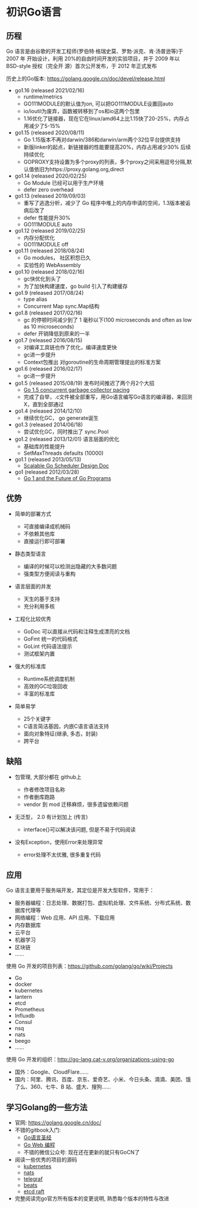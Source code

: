 # 初识Go语言

## 历程

Go 语言是由谷歌的开发工程师(罗伯特·格瑞史莫、罗勃·派克、肯·汤普逊等)于 2007 年
开始设计，利用 20%的自由时间开发的实验项目，并于 2009 年以 BSD-style 授权（完全开
源）首次公开发布，于 2012 年正式发布

历史上的Go版本: https://golang.google.cn/doc/devel/release.html

+ go1.16 (released 2021/02/16)
  + runtime/metrics
  + GO111MODULE的默认值为on, 可以把GO111MODULE设置回auto
  + io/ioutil为废弃，函数被转移到了os和io这两个包里
  + 1.16优化了链接器，现在它在linux/amd64上比1.15快了20-25%，内存占用减少了5-15%
+ go1.15 (released 2020/08/11)
  + Go 1.15版本不再对darwin/386和darwin/arm两个32位平台提供支持
  + 新版linker的起点，新链接器的性能要提高20%，内存占用减少30% 后续持续优化
  + GOPROXY支持设置为多个proxy的列表，多个proxy之间采用逗号分隔,默认值依旧为https://proxy.golang.org,direct
+ go1.14 (released 2020/02/25)
  + Go Module 已经可以用于生产环境
  + defer zero overhead
+ go1.13 (released 2019/09/03)
  + 重写了逃逸分析，减少了 Go 程序中堆上的内存申请的空间，1.3版本被诟病后改了
  + defer 性能提升30%
  +  GO111MODULE auto
+ go1.12 (released 2019/02/25)
  + 内存分配优化
  + GO111MODULE off
+ go1.11 (released 2018/08/24)
  + Go modules， 社区积怨已久
  + 实验性的 WebAssembly
+ go1.10 (released 2018/02/16)
  + gc快优化到头了
  + 为了加快构建速度，go build 引入了构建缓存
+ go1.9 (released 2017/08/24)
  + type alias
  + Concurrent Map  sync.Map结构
+ go1.8 (released 2017/02/16)
  + gc 的停顿时间减少到了 1 毫秒以下(100 microseconds and often as low as 10 microseconds)
  + defer 开销降低到原来的一半
+ go1.7 (released 2016/08/15)
  + 对编译工具链也作了优化，编译速度更快
  + gc进一步提升
  + Context包推出 对goroutine的生命周期管理提出的标准方案
+ go1.6 (released 2016/02/17)
  + gc进一步提升
+ go1.5 (released 2015/08/19) 发布时间推迟了两个月2个大招
  + [Go 1.5 concurrent garbage collector pacing](https://docs.google.com/document/d/1wmjrocXIWTr1JxU-3EQBI6BK6KgtiFArkG47XK73xIQ/edit#)
  + 完成了自举，.c文件被全部重写，用Go语言编写Go语言的编译器，来回测X，直到全部通过
+ go1.4 (released 2014/12/10) 
  + 继续优化GC，  go generate诞生
+ go1.3 (released 2014/06/18) 
  + 尝试优化GC，同时推出了 sync.Pool
+ go1.2 (released 2013/12/01) 语言层面的优化
  + 基础库的性能提升 
  + SetMaxThreads defaults (10000)
+ go1.1 (released 2013/05/13) 
  + [Scalable Go Scheduler Design Doc](https://docs.google.com/document/d/1TTj4T2JO42uD5ID9e89oa0sLKhJYD0Y_kqxDv3I3XMw/edit#heading=h.mmq8lm48qfcw)
+ go1 (released 2012/03/28)  
  + [Go 1 and the Future of Go Programs](https://golang.org/doc/go1compat)

## 优势

+ 简单的部署方式
    + 可直接编译成机械码
    + 不依赖其他库
    + 直接运行即可部署

+ 静态类型语言
    + 编译的时候可以检测出隐藏的大多数问题
    + 强类型方便阅读与重构

+ 语言层面的并发
    + 天生的基于支持
    + 充分利用多核

+ 工程化比较优秀
    + GoDoc 可以直接从代码和注释生成漂亮的文档
    + GoFmt 统一的代码格式
    + GoLint 代码语法提示
    + 测试框架内置

+ 强大的标准库
    + Runtime系统调度机制
    + 高效的GC垃圾回收
    + 丰富的标准库

+ 简单易学
    + 25个关键字
    + C语言简洁基因，内嵌C语言语法支持
    + 面向对象特征(继承, 多态，封装)
    + 跨平台

## 缺陷

+ 包管理, 大部分都在 github上
    + 作者修改项目名称
    + 作者删库跑路
    + vendor 到 mod 迁移麻烦，很多遗留依赖问题

+ 无泛型， 2.0 有计划加上 (传言)
    + interface{}可以解决该问题, 但是不易于代码阅读

+ 没有Exception，使用Error来处理异常
    + error处理不太优雅, 很多重复代码

## 应用

Go 语言主要用于服务端开发，其定位是开发大型软件，常用于： 
  + 服务器编程：日志处理、数据打包、虚拟机处理、文件系统、分布式系统、数据库代理等 
  + 网络编程：Web 应用、API 应用、下载应用
  + 内存数据库
  + 云平台
  + 机器学习
  + 区块链
  + ……

使用 Go 开发的项目列表：https://github.com/golang/go/wiki/Projects
  + Go 
  + docker
  + kubernetes
  + lantern
  + etcd
  + Prometheus
  + Influxdb
  + Consul
  + nsq
  + nats
  + beego
  + ……

使用 Go 开发的组织：http://go-lang.cat-v.org/organizations-using-go
  + 国外：Google、CloudFlare……
  + 国内：阿里、腾讯、百度、京东、爱奇艺、小米、今日头条、滴滴、美团、饿了么、360、七牛、B 站、盛大、搜狗……

## 学习Golang的一些方法

+ 官网:  https://golang.google.cn/doc/
+ 不错的gitbook入门: 
    + [Go语言圣经](https://yar999.gitbook.io/gopl-zh/) 
    + [Go Web 编程](https://astaxie.gitbooks.io/build-web-application-with-golang/content/zh/) 
    + 不错的微信公众号: 现在还在更新的就只有GoCN了
+ 阅读一些优秀的项目的源码
    + [kubernetes](https://github.com/kubernetes/kubernetes)
    + [nats](https://github.com/nats-io/nats-server)
    + [telegraf](https://github.com/influxdata/telegraf)
    + [beats](https://github.com/elastic/beats)
    + [etcd raft](https://github.com/etcd-io/etcd/tree/main/raft)
+ 完整阅读完go官方所有版本的变更说明, 熟悉每个版本的特性与改进